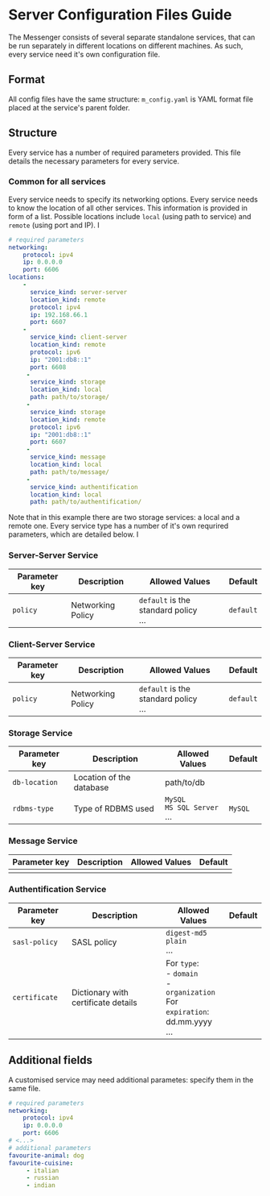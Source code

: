 # Server Configuration Files Guide

The Messenger consists of several separate standalone services, that can be run separately in different locations on different machines. As such, every service need it's own configuration file. 

## Format

All config files have the same structure: `m_config.yaml` is YAML format file placed at the service's parent folder.

## Structure

Every service has a number of required parameters provided. This file details the necessary parameters for every service. 
### Common for all services
Every service needs to specify its networking options. Every service needs to know the location of all other services. This information is provided in form of a list. Possible locations include `local` (using path to service) and `remote` (using port and IP).  I
```yaml
# required parameters
networking:
    protocol: ipv4
    ip: 0.0.0.0
    port: 6606
locations:
    -
	  service_kind: server-server
	  location_kind: remote
	  protocol: ipv4
      ip: 192.168.66.1
      port: 6607
    -
	  service_kind: client-server
	  location_kind: remote
	  protocol: ipv6
      ip: "2001:db8::1"
      port: 6608  
     -
	  service_kind: storage
	  location_kind: local
      path: path/to/storage/
     -
	  service_kind: storage
	  location_kind: remote
	  protocol: ipv6
      ip: "2001:db8::1"
      port: 6607  
     -
	  service_kind: message
	  location_kind: local
      path: path/to/message/
     -
	  service_kind: authentification
	  location_kind: local
      path: path/to/authentification/   
```
Note that in this example there are two storage services: a local and a remote one.
Every service type has a number of it's own requrired parameters, which are detailed below. I
### Server-Server Service
| Parameter key | Description | Allowed Values | Default |
|---------------|-------------|----------------|---------|
| `policy` |Networking Policy |`default` is the standard policy<br>… |`default` |

### Client-Server Service
| Parameter key | Description | Allowed Values | Default |
|---------------|-------------|----------------|---------|
| `policy` |Networking Policy |`default` is the standard policy<br>… |`default` |

### Storage Service
| Parameter key | Description | Allowed Values | Default |
|---------------|-------------|----------------|---------|
| `db-location`|Location of the database|path/to/db|
| `rdbms-type` |Type of RDBMS used |`MySQL`<br>`MS SQL Server`<br>…|`MySQL` |

### Message Service
| Parameter key | Description | Allowed Values | Default |
|---------------|-------------|----------------|---------|
||||
### Authentification Service
| Parameter key | Description | Allowed Values | Default |
|---------------|-------------|----------------|---------|
|`sasl-policy`|SASL policy|`digest-md5`<br>`plain`<br>…||
|`certificate`|Dictionary with certificate details|For `type`:<br>  - `domain`<br>- `organization`<br>For `expiration`:<br>dd.mm.yyyy<br>… ||
## Additional fields
 A customised service may need additional parametes: specify them in the same file.
```yaml
# required parameters
networking:
    protocol: ipv4
    ip: 0.0.0.0
    port: 6606
# <...>
# additional parameters
favourite-animal: dog
favourite-cuisine:
     - italian
     - russian
     - indian


```
